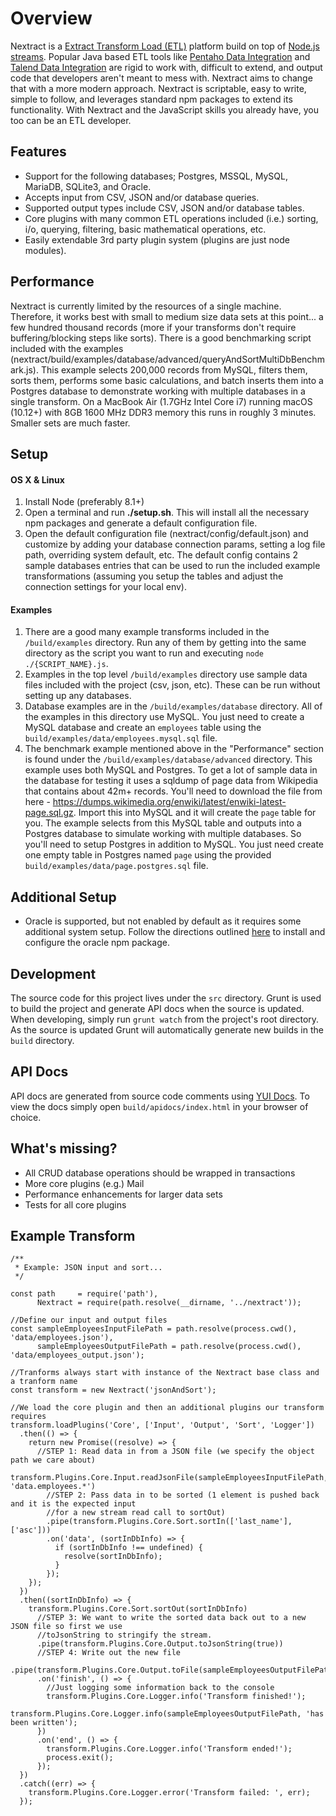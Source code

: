 # Overview
Nextract is a [Extract Transform Load (ETL)](https://en.wikipedia.org/wiki/Extract,_transform,_load) platform build on top of [Node.js streams](https://nodejs.org/api/stream.html). Popular Java based ETL tools like [Pentaho Data Integration](http://www.pentaho.com/product/data-integration) and [Talend Data Integration](https://www.talend.com/products/data-integration/) are rigid to work with, difficult to extend, and output code that developers aren't meant to mess with.  Nextract aims to change that with a more modern approach. Nextract is scriptable, easy to write, simple to follow, and leverages standard npm packages to extend its functionality. With Nextract and the JavaScript skills you already have, you too can be an ETL developer.

## Features

 - Support for the following databases; Postgres, MSSQL, MySQL, MariaDB, SQLite3, and Oracle.
 - Accepts input from CSV, JSON and/or database queries.
 - Supported output types include CSV, JSON and/or database tables.
 - Core plugins with many common ETL operations included (i.e.) sorting, i/o, querying, filtering, basic mathematical operations, etc.
 - Easily extendable 3rd party plugin system (plugins are just node modules).

## Performance
 Nextract is currently limited by the resources of a single machine. Therefore, it works best with small to medium size data sets at this point... a few hundred thousand records (more if your transforms don't require buffering/blocking steps like sorts). There is a good benchmarking script included with the examples (nextract/build/examples/database/advanced/queryAndSortMultiDbBenchmark.js). This example selects 200,000 records from MySQL, filters them, sorts them, performs some basic calculations, and batch inserts them into a Postgres database to demonstrate working with multiple databases in a single transform. On a MacBook Air (1.7GHz Intel Core i7) running macOS (10.12+) with 8GB 1600 MHz DDR3 memory this runs in roughly 3 minutes. Smaller sets are much faster.

## Setup

#### OS X & Linux

 1. Install Node (preferably 8.1+)
 2. Open a terminal and run **./setup.sh**.  This will install all the necessary npm packages and generate a default configuration file.
 3. Open the default configuration file (nextract/config/default.json) and customize by adding your database connection params, setting a log file path, overriding system default, etc. The default config contains 2 sample databases entries that can be used to run the included example transformations (assuming you setup the tables and adjust the connection settings for your local env).

#### Examples
 1. There are a good many example transforms included in the `/build/examples` directory. Run any of them by getting into the same directory as the script you want to run and executing `node ./{SCRIPT_NAME}.js`.
 2. Examples in the top level `/build/examples` directory use sample data files included with the project (csv, json, etc). These can be run without setting up any databases.
 3. Database examples are in the `/build/examples/database` directory. All of the examples in this directory use MySQL. You just need to create a MySQL database and create an `employees` table using the `build/examples/data/employees.mysql.sql` file.
 4. The benchmark example mentioned above in the "Performance" section is found under the `/build/examples/database/advanced` directory. This example uses both MySQL and Postgres. To get a lot of sample data in the database for testing it uses a sqldump of page data from Wikipedia that contains about 42m+ records. You'll need to download the file from here - https://dumps.wikimedia.org/enwiki/latest/enwiki-latest-page.sql.gz. Import this into MySQL and it will create the `page` table for you. The example selects from this MySQL table and outputs into a Postgres database to simulate working with multiple databases. So you'll need to setup Postgres in addition to MySQL. You just need create one empty table in Postgres named `page` using the provided `build/examples/data/page.postgres.sql` file.

## Additional Setup

 - Oracle is supported, but not enabled by default as it requires some additional system setup. Follow the directions outlined [here](https://www.npmjs.com/package/oracle) to install and configure the oracle npm package.

## Development
 The source code for this project lives under the `src` directory. Grunt is used to build the project and generate API docs when the source is updated. When developing, simply run `grunt watch` from the project's root directory. As the source is updated Grunt will automatically generate new builds in the `build` directory.

## API Docs
API docs are generated from source code comments using [YUI Docs](https://yui.github.io/yuidoc/). To view the docs simply open `build/apidocs/index.html` in your browser of choice.

## What's missing?

 - All CRUD database operations should be wrapped in transactions
 - More core plugins (e.g.) Mail
 - Performance enhancements for larger data sets
 - Tests for all core plugins

## Example Transform

    /**
     * Example: JSON input and sort...
     */
    
    const path     = require('path'),
          Nextract = require(path.resolve(__dirname, '../nextract'));
    
    //Define our input and output files
    const sampleEmployeesInputFilePath = path.resolve(process.cwd(), 'data/employees.json'),
          sampleEmployeesOutputFilePath = path.resolve(process.cwd(), 'data/employees_output.json');
    
    //Tranforms always start with instance of the Nextract base class and a tranform name
    const transform = new Nextract('jsonAndSort');
    
    //We load the core plugin and then an additional plugins our transform requires
    transform.loadPlugins('Core', ['Input', 'Output', 'Sort', 'Logger'])
      .then(() => {
        return new Promise((resolve) => {
          //STEP 1: Read data in from a JSON file (we specify the object path we care about)
          transform.Plugins.Core.Input.readJsonFile(sampleEmployeesInputFilePath, 'data.employees.*')
            //STEP 2: Pass data in to be sorted (1 element is pushed back and it is the expected input
            //for a new stream read call to sortOut)
            .pipe(transform.Plugins.Core.Sort.sortIn(['last_name'], ['asc']))
            .on('data', (sortInDbInfo) => {
              if (sortInDbInfo !== undefined) {
                resolve(sortInDbInfo);
              }
            });
        });
      })
      .then((sortInDbInfo) => {
        transform.Plugins.Core.Sort.sortOut(sortInDbInfo)
          //STEP 3: We want to write the sorted data back out to a new JSON file so first we use
          //toJsonString to stringify the stream.
          .pipe(transform.Plugins.Core.Output.toJsonString(true))
          //STEP 4: Write out the new file
          .pipe(transform.Plugins.Core.Output.toFile(sampleEmployeesOutputFilePath))
          .on('finish', () => {
            //Just logging some information back to the console
            transform.Plugins.Core.Logger.info('Transform finished!');
            transform.Plugins.Core.Logger.info(sampleEmployeesOutputFilePath, 'has been written');
          })
          .on('end', () => {
            transform.Plugins.Core.Logger.info('Transform ended!');
            process.exit();
          });
      })
      .catch((err) => {
        transform.Plugins.Core.Logger.error('Transform failed: ', err);
      });

